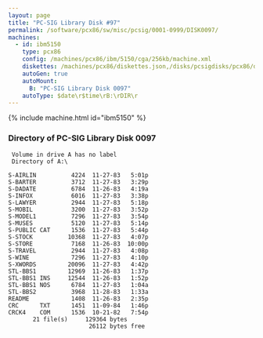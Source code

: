 ```yaml
---
layout: page
title: "PC-SIG Library Disk #97"
permalink: /software/pcx86/sw/misc/pcsig/0001-0999/DISK0097/
machines:
  - id: ibm5150
    type: pcx86
    config: /machines/pcx86/ibm/5150/cga/256kb/machine.xml
    diskettes: /machines/pcx86/diskettes.json,/disks/pcsigdisks/pcx86/diskettes.json
    autoGen: true
    autoMount:
      B: "PC-SIG Library Disk 0097"
    autoType: $date\r$time\rB:\rDIR\r
---
```


{% include machine.html id="ibm5150" %}

### Directory of PC-SIG Library Disk 0097

     Volume in drive A has no label
     Directory of A:\

    S-AIRLIN          4224  11-27-83   5:01p
    S-BARTER          3712  11-27-83   3:29p
    S-DADATE          6784  11-26-83   4:19a
    S-INFOX           6016  11-27-83   3:38p
    S-LAWYER          2944  11-27-83   5:18p
    S-MOBIL           3200  11-27-83   3:52p
    S-MODEL1          7296  11-27-83   3:54p
    S-MUSES           5120  11-27-83   5:14p
    S-PUBLIC CAT      1536  11-27-83   5:44p
    S-STOCK          10368  11-27-83   4:07p
    S-STORE           7168  11-26-83  10:00p
    S-TRAVEL          2944  11-27-83   4:08p
    S-WINE            7296  11-27-83   4:10p
    S-XWORDS         20096  11-27-83   4:42p
    STL-BBS1         12969  11-26-83   1:37p
    STL-BBS1 INS     12544  11-26-83   1:52p
    STL-BBS1 NOS      6784  11-27-83   1:04a
    STL-BBS2          3968  11-28-83   1:33a
    README            1408  11-26-83   2:35p
    CRC      TXT      1451  11-09-84   1:46p
    CRCK4    COM      1536  10-21-82   7:54p
           21 file(s)     129364 bytes
                           26112 bytes free
